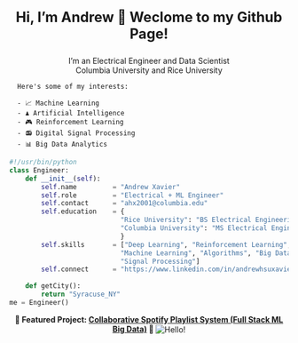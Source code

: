 <p align="right">
  <p align="center" style="font-size:25px;"><strong>Hi, I’m Andrew 👋 Weclome to my Github Page!</strong></p>
  <p align="center">
      I’m an Electrical Engineer and Data Scientist </br>
      Columbia University and Rice University
      
      Here's some of my interests:

      - 📈 Machine Learning 
      - ♟️ Artificial Intelligence
      - 🎮 Reinforcement Learning
      - 📻 Digital Signal Processing 
      - 📊 Big Data Analytics
  </p>
  
</p>


```python
#!/usr/bin/python
class Engineer:
    def __init__(self):
        self.name         = "Andrew Xavier"
        self.role         = "Electrical + ML Engineer"
        self.contact      = "ahx2001@columbia.edu"
        self.education    = {
                            "Rice University": "BS Electrical Engineering",
                            "Columbia University": "MS Electrical Engineering",
                            }
        self.skills       = ["Deep Learning", "Reinforcement Learning", "AI",
                            "Machine Learning", "Algorithms", "Big Data Analytics", 
                            "Signal Processing"]
        self.connect      = "https://www.linkedin.com/in/andrewhsuxavier/"
    
    def getCity():
        return "Syracuse_NY"
me = Engineer()
```
<p align="center"><strong>
    🔽 Featured Project: <a href="https://github.com/Qulxis/spotify-big-data-project"> Collaborative Spotify Playlist System (Full Stack ML Big Data)</a> 🔽
    </strong>
<img src="https://github.com/Qulxis/Qulxis/blob/main/architecture.png" align="center" alt="Hello!">
</p>

